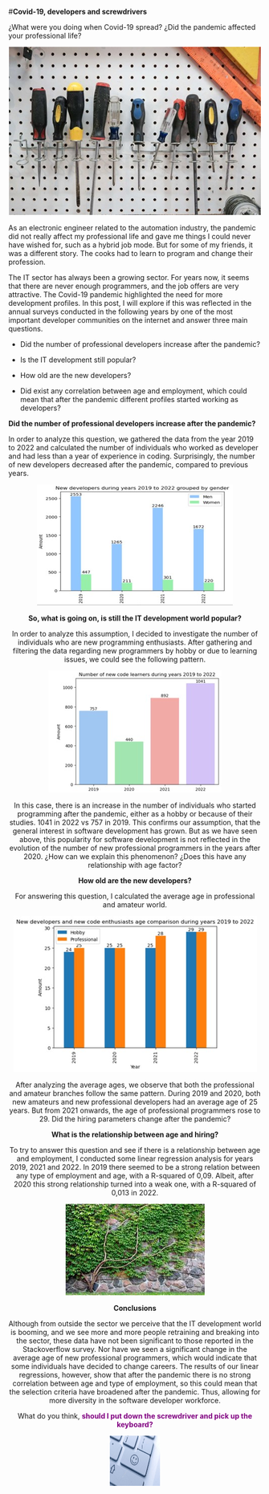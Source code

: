 #**Covid-19, developers and screwdrivers**

¿What were you doing when Covid-19 spread? ¿Did the pandemic affected your professional life?

<div style="text-align:center;">
 <img src="screwdrivers.jpg" 
      alt="Screwdrivers hanging from the wall" 
      caption = "picture from google images">
</div>

As an electronic engineer related to the automation industry, the pandemic did not really affect my professional life and gave me things 
I could never have wished for, such as a hybrid job mode. But for some of my friends, it was a different story. The cooks had to learn 
to program and change their profession.

The IT sector has always been a growing sector. For years now, it seems that there are never enough programmers, and the job offers are
very attractive. The Covid-19 pandemic highlighted the need for more development profiles. 
In this post, I will explore if this was reflected in the annual surveys conducted in the following years by one of the most important
developer communities on the internet and answer three main questions. 

  *	Did the number of professional developers increase after the pandemic?
  
  *	Is the IT development still popular? 
  
  * How old are the new developers?
  
  *	Did exist any correlation between age and employment, which could mean that after the pandemic 
    different profiles started working as developers?
  
**Did the number of professional developers increase after the pandemic?**

In order to analyze this question, we gathered the data from the year 2019 to 2022 and calculated the number of individuals who worked 
as developer and had less than a year of experience in coding. Surprisingly, the number of new developers decreased after the pandemic, 
compared to previous years.

<div style="text-align:center;">
 <img src="chart1.jpg" 
      alt="new developers during 2019 to 2022 grouped by gender" 
</div>

**So, what is going on, is still the IT development world popular?**
 
In order to analyze this assumption, I decided to investigate the number of individuals who are new programming enthusiasts.
After gathering and filtering the data regarding new programmers by hobby or due to learning issues, we could see the following pattern.
 
<div style="text-align:center;">
 <img src="chart2.jpg" 
      alt="new code enthusiasts 2019 to 2022" 
</div>
 
In this case, there is an increase in the number of individuals who started programming after the pandemic, either as a hobby or because 
of their studies. 1041 in 2022 vs 757 in 2019. This confirms our assumption, that the general interest in software development has grown. 
But as we have seen above, this popularity for software development is not reflected in the evolution of the number of new professional 
programmers in the years after 2020. ¿How can we explain this phenomenon? ¿Does this have any relationship with age factor?

**How old are the new developers?**

For answering this question, I calculated the average age in professional and amateur world.
 
<div style="text-align:center;">
 <img src="chart3.jpg" 
      alt="new developer's and coder's age" 
</div>
 
After analyzing the average ages, we observe that both the professional and amateur branches follow the same pattern. During 2019 and 2020,
both new amateurs and new professional developers had an average age of 25 years. But from 2021 onwards, the age of professional programmers 
rose to 29. Did the hiring parameters change after the pandemic? 

**What is the relationship between age and hiring?**

To try to answer this question and see if there is a relationship between age and employment, I conducted some linear regression analysis for
years 2019, 2021 and 2022.
In 2019 there seemed to be a strong relation between any type of employment and age, with a R-squared of 0,09. Albeit, after 2020 this strong
relationship turned into a weak one, with a R-squared of 0,013 in 2022.
 
 <div style="text-align:center;">
 <img src="enredadera.jpg" 
      alt="Ivy plant"
      caption = "source google images"
</div>

**Conclusions**

Although from outside the sector we perceive that the IT development world is booming, and we see more and more people retraining and breaking 
into the sector, these data have not been significant to those reported in the Stackoverflow survey.
Nor have we seen a significant change in the average age of new professional programmers, which would indicate that some individuals have decided 
to change careers. 
The results of our linear regressions, however, show that after the pandemic there is no strong correlation between age and type of employment, 
so this could mean that the selection criteria have broadened after the pandemic. Thus, allowing for more diversity in the software developer workforce.

What do you think, <font color="purple">**should I put down the screwdriver and pick up the keyboard?**</font>

<div style="text-align:center;">
 <img src="keyboard_smiley.jpg" 
      alt="keyboard with a smiley emoji"
      caption = "source google images"
      width="100" height="100" 
</div>
